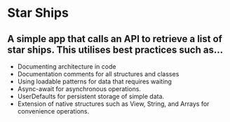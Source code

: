 #  Star Ships

## A simple app that calls an API to retrieve a list of star ships. This utilises best practices such as...
* Documenting architecture in code
* Documentation comments for all structures and classes
* Using loadable patterns for data that requires waiting
* Async-await for asynchronous operations.
* UserDefaults for persistent storage of simple data.
* Extension of native structures such as View, String, and Arrays for convenience operations.

